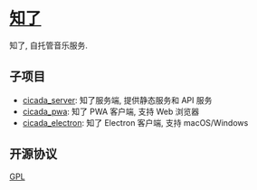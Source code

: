 # [知了](https://cicada.mebtte.com)

知了, 自托管音乐服务.

## 子项目

- [cicada_server](https://github.com/mebtte/cicada_server): 知了服务端, 提供静态服务和 API 服务
- [cicada_pwa](https://github.com/mebtte/cicada_pwa): 知了 PWA 客户端, 支持 Web 浏览器
- [cicada_electron](https://github.com/mebtte/cicada_electron): 知了 Electron 客户端, 支持 macOS/Windows

## 开源协议

[GPL](./license)
